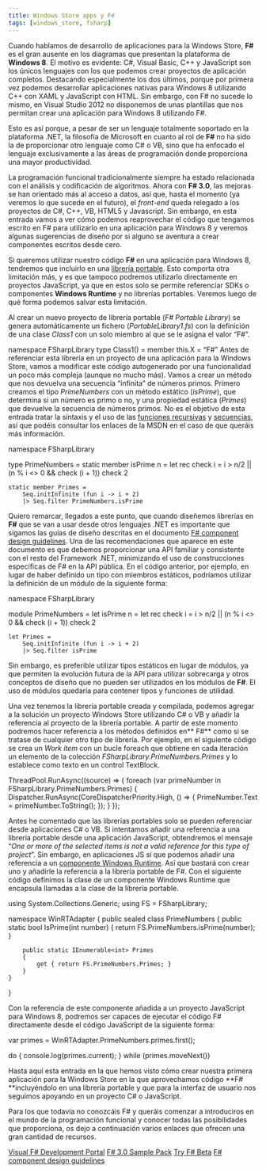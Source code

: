 ```yaml
---
title: Windows Store apps y F#
tags: [windows_store, fsharp]
---
```

Cuando hablamos de desarrollo de aplicaciones para la Windows Store, **F#** es el gran ausente en los diagramas que presentan la plataforma de **Windows 8**. El motivo es evidente: C#, Visual Basic, C++ y JavaScript son los únicos lenguajes con los que podemos crear proyectos de aplicación completos. Destacando especialmente los dos últimos, porque por primera vez podemos desarrollar aplicaciones nativas para Windows 8 utilizando C++ con XAML y JavaScript con HTML. Sin embargo, con F# no sucede lo mismo, en Visual Studio 2012 no disponemos de unas plantillas que nos permitan crear una aplicación para Windows 8 utilizando F#.

Esto es así porque, a pesar de ser un lenguaje totalmente soportado en la plataforma .NET, la filosofía de Microsoft en cuanto al rol de **F#** no ha sido la de proporcionar otro lenguaje como C# o VB, sino que ha enfocado el lenguaje exclusivamente a las áreas de programación donde proporciona una mayor productividad.

La programación funcional tradicionalmente siempre ha estado relacionada con el análisis y codificación de algoritmos. Ahora con **F# 3.0**, las mejoras se han orientado más al acceso a datos, así que, hasta el momento (ya veremos lo que sucede en el futuro), el _front-end_ queda relegado a los proyectos de C#, C++, VB, HTML5 y Javascript. Sin embargo, en esta entrada vamos a ver cómo podemos reaprovechar el código que tengamos escrito en F# para utilizarlo en una aplicación para Windows 8 y veremos algunas sugerencias de diseño por si alguno se aventura a crear componentes escritos desde cero.

Si queremos utilizar nuestro código **F#** en una aplicación para Windows 8, tendremos que incluirlo en una [librería portable](http://msdn.microsoft.com/es-es/library/gg597391.aspx). Esto comporta otra limitación más, y es que tampoco podremos utilizarlo directamente en proyectos JavaScript, ya que en estos solo se permite referenciar SDKs o componentes **Windows Runtime** y no librerías portables. Veremos luego de qué forma podemos salvar esta limitación.

Al crear un nuevo proyecto de librería portable (_F# Portable Library_) se genera automáticamente un fichero (_PortableLibrary1.fs_) con la definición de una clase _Class1_ con un solo miembro al que se le asigna el valor “F#”.

namespace FSharpLibrary type Class1() = member this.X = “F#”</pre> Antes de referenciar esta librería en un proyecto de una aplicación para la Windows Store, vamos a modificar este código autogenerado por una funcionalidad un poco más compleja (aunque no mucho más). Vamos a crear un método que nos devuelva una secuencia “infinita” de números primos. Primero creamos el tipo _PrimeNumbers_ con un método estático (_isPrime_), que determina si un número es primo o no, y una propiedad estática (_Primes_) que devuelve la secuencia de números primos. No es el objetivo de esta entrada tratar la síntaxis y el uso de las [funciones recursivas](http://msdn.microsoft.com/es-es/library/dd233229.aspx) y [secuencias](http://msdn.microsoft.com/es-es/library/dd233209.aspx), así que podéis consultar los enlaces de la MSDN en el caso de que queráis más información.

namespace FSharpLibrary

type PrimeNumbers =
    static member isPrime n =
        let rec check i =
            i > n/2 || (n % i <> 0 && check (i + 1))
        check 2

    static member Primes =
        Seq.initInfinite (fun i -> i + 2)
        |> Seq.filter PrimeNumbers.isPrime

Quiero remarcar, llegados a este punto, que cuando diseñemos librerías en **F#** que se van a usar desde otros lenguajes .NET es importante que sigamos las guías de diseño descritas en el documento [F# component design guidelines](http://research.microsoft.com/en-us/um/cambridge/projects/fsharp/manual/fsharp-component-design-guidelines.pdf). Una de las recomendaciones que aparece en este documento es que debemos proporcionar una API familiar y consistente con el resto del Framework .NET, minimizando el uso de construcciones específicas de F# en la API pública. En el código anterior, por ejemplo, en lugar de haber definido un tipo con miembros estáticos, podríamos utilizar la definición de un módulo de la siguiente forma:

namespace FSharpLibrary

module PrimeNumbers =
    let isPrime n =
        let rec check i =
            i > n/2 || (n % i <> 0 && check (i + 1))
        check 2

    let Primes =
        Seq.initInfinite (fun i -> i + 2)
        |> Seq.filter isPrime

Sin embargo, es preferible utilizar tipos estáticos en lugar de módulos, ya que permiten la evolución futura de la API para utilizar sobrecarga y otros conceptos de diseño que no pueden ser utilizados en los módulos de **F#**. El uso de módulos quedaría para contener tipos y funciones de utilidad.

Una vez tenemos la librería portable creada y compilada, podemos agregar a la solución un proyecto Windows Store utilizando C# o VB y añadir la referencia al proyecto de la librería portable. A partir de este momento podremos hacer referencia a los métodos definidos en\*\* F#\*\* como si se tratase de cualquier otro tipo de librería. Por ejemplo, en el siguiente código se crea un _Work item_ con un bucle foreach que obtiene en cada iteración un elemento de la colección _FSharpLibrary.PrimeNumbers.Primes_ y lo establece como texto en un control TextBlock.

ThreadPool.RunAsync((source) =>
{
    foreach (var primeNumber in FSharpLibrary.PrimeNumbers.Primes)
    {
        Dispatcher.RunAsync(CoreDispatcherPriority.High,
                            () =>
                                {
                                    PrimeNumber.Text = primeNumber.ToString();
                                });
    }
});

Antes he comentado que las librerías portables solo se pueden referenciar desde aplicaciones C# o VB. Si intentamos añadir una referencia a una librería portable desde una aplicación JavaScript, obtendremos el mensaje “_One or more of the selected items is not a valid reference for this type of project_”. Sin embargo, en aplicaciones JS sí que podemos añadir una referencia a un [componente Windows Runtime](/usar-componentes-winrt-personalizados-desde-javascript). Así que bastará con crear uno y añadirle la referencia a la librería portable de F#. Con el siguiente código definimos la clase de un componente Windows Runtime que encapsula llamadas a la clase de la librería portable.

using System.Collections.Generic;
using FS = FSharpLibrary;

namespace WinRTAdapter
{
    public sealed class PrimeNumbers
    {
        public static bool IsPrime(int number)
        {
            return FS.PrimeNumbers.isPrime(number);
        }

        public static IEnumerable<int> Primes 
        { 
            get { return FS.PrimeNumbers.Primes; }
        }
    }
}

Con la referencia de este componente añadida a un proyecto JavaScript para Windows 8, podremos ser capaces de ejecutar el código F# directamente desde el código JavaScript de la siguiente forma:

var primes = WinRTAdapter.PrimeNumbers.primes.first();

do {
    console.log(primes.current);
} while (primes.moveNext())

Hasta aquí esta entrada en la que hemos visto cómo crear nuestra primera aplicación para la Windows Store en la que aprovechamos código \*\*F# \*\*incluyéndolo en una librería portable y que para la interfaz de usuario nos seguimos apoyando en un proyecto C# o JavaScript.

Para los que todavía no conozcáis F# y queráis comenzar a introduciros en el mundo de la programación funcional y conocer todas las posibilidades que proporciona, os dejo a continuación varios enlaces que ofrecen una gran cantidad de recursos.

[Visual F# Development Portal](http://msdn.microsoft.com/en-us/library/ff730280.aspx)
[F# 3.0 Sample Pack](http://fsharp3sample.codeplex.com)
[Try F# Beta](http://preview.tryfsharp.org/)
[F# component design guidelines](http://research.microsoft.com/en-us/um/cambridge/projects/fsharp/manual/fsharp-component-design-guidelines.pdf)

